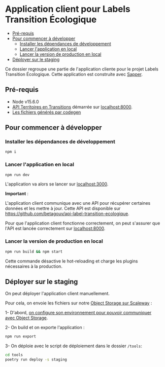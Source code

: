 # Application client pour Labels Transition Écologique

- [Pré-requis](#pré-requis)
- [Pour commencer à développer](#pour-commencer-à-développer)
    - [Installer les dépendances de
      développement](#installer-les-dépendances-de-développement)
    - [Lancer l'application en local](#lancer-l-application-en-local)
    - [Lancer la version de production en local](#lancer-la-version-de-production-en-local)
- [Déployer sur le staging](#déployer-sur-le-staging)

Ce dossier regroupe une partie de l'application cliente pour le projet Labels Transition
Écologique. Cette application est construite avec [Sapper](https://sapper.svelte.dev/).

## Pré-requis

- Node v15.6.0
- [API Territoires en Transitions](https://github.com/betagouv/api-label-transition-ecologique)
  démarrée sur [localhost:8000](http://localhost:8000).
- [Les fichiers générés par codegen](codegen#le-générateur-de-code)

## Pour commencer à développer

### Installer les dépendances de développement

```sh
npm i
```

### Lancer l'application en local

```sh
npm run dev
```

L'application va alors se lancer sur [localhost:3000](http://localhost:3000).

**Important** :

L'application client communique avec une API pour récupérer certaines données et les mettre à jour. Cette API est
disponible sur https://github.com/betagouv/api-label-transition-ecologique.

Pour que l'application client fonctionne correctement, on peut s'assurer que l'API est lancée correctement sur
[localhost:8000](http://localhost:8000).

### Lancer la version de production en local

```sh
npm run build && npm start
```
Cette commande désactive le hot-reloading et charge les plugins nécessaires à la production.

## Déployer sur le staging

On peut déployer l'application client manuellement.

Pour cela, on envoie les fichiers sur notre [Object Storage sur
Scaleway](https://www.scaleway.com/en/docs/object-storage-feature/) :

1- D'abord, [on configure son environnement pour pouvoir communiquer avec
Object
Storage](https://github.com/labels-transition/documentation/blob/main/tech/setup/deploiement.md).

2- On build et on exporte l'application :
```sh
npm run export
```

3- On déploie avec le script de déploiement dans le dossier `/tools`:
```sh
cd tools
poetry run deploy -s staging
```
